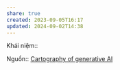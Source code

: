 ```yaml
---
share: true
created: 2023-09-05T16:17
updated: 2024-09-02T14:38
---
```

Khái niệm:: 

Nguồn:: [Cartography of generative AI](https://cartography-of-generative-ai.net/)